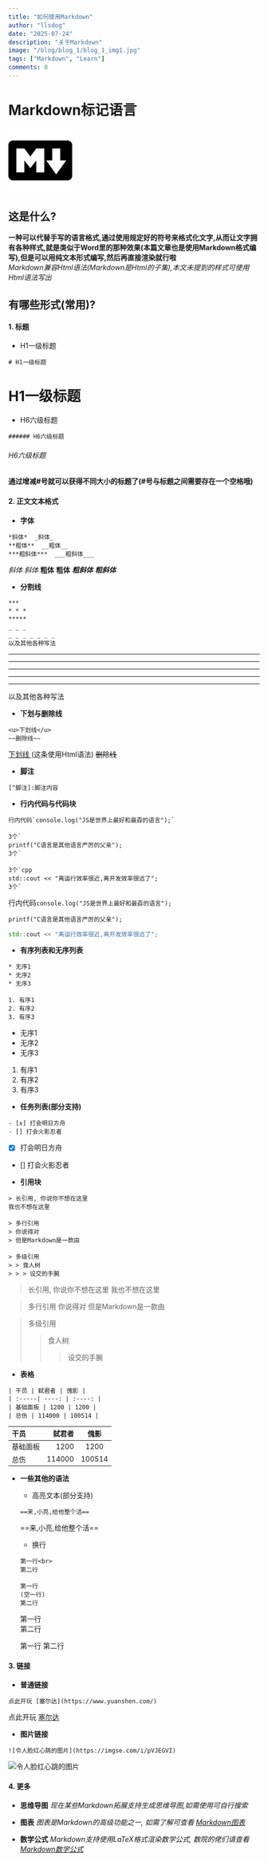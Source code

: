 ```yaml
---
title: "如何使用Markdown"
author: "llsdog"
date: "2025-07-24"
description: "关于Markdown"
image: "/blog/blog_1/blog_1_img1.jpg"
tags: ["Markdown", "Learn"]
comments: 0
---
```



# Markdown标记语言

![Markdown](./blog_1_img1.jpg)

## 这是什么?
**一种可以代替手写的语言格式,通过使用规定好的符号来格式化文字,从而让文字拥有各种样式,就是类似于Word里的那种效果(本篇文章也是使用Markdown格式编写),但是可以用纯文本形式编写,然后再直接渲染就行啦**  
*Markdown兼容Html语法(Markdown是Html的子集),本文未提到的样式可使用Html语法写出*

## 有哪些形式(常用)?

#### 1. 标题
* H1一级标题

```
# H1一级标题
```

# H1一级标题

* H6六级标题

```
###### H6六级标题
```

###### H6六级标题

**通过增减#号就可以获得不同大小的标题了(#号与标题之间需要存在一个空格哦)**

#### 2. 正文文本格式
* **字体**

```
*斜体*  _斜体_
**粗体**  __粗体__
***粗斜体***  ___粗斜体___
```

*斜体*  _斜体_
**粗体**  __粗体__
***粗斜体***  ___粗斜体___

* **分割线**

```
***
* * *
*****
_ _ _
_ _ _ _ _ _ _
以及其他各种写法
```

***
* * *
*****
_ _ _
_ _ _ _ _ _ _
以及其他各种写法

* **下划与删除线**

```
<u>下划线</u>
~~删除线~~
```

<u> 下划线 </u>(这条使用Html语法)
~~删除线~~

* **脚注**

```
[^脚注]:脚注内容
```

[^脚注]: 脚注内容

* **行内代码与代码块**

```
行内代码`console.log("JS是世界上最好和最孬的语言");`

3个`
printf("C语言是其他语言严厉的父亲");
3个`

3个`cpp
std::cout << "离运行效率很近,离开发效率很远了";
3个`
```

行内代码`console.log("JS是世界上最好和最孬的语言");`
```
printf("C语言是其他语言严厉的父亲");
```

```cpp
std::cout << "离运行效率很近,离开发效率很远了";
```

* **有序列表和无序列表**

```
* 无序1
* 无序2
* 无序3

1. 有序1
2. 有序2
3. 有序3
```

* 无序1
* 无序2
* 无序3

1. 有序1
2. 有序2
3. 有序3

* **任务列表(部分支持)**

```
- [x] 打会明日方舟
- [] 打会火影忍者
```

- [x] 打会明日方舟
- [] 打会火影忍者

* **引用块**

```
> 长引用, 你说你不想在这里
我也不想在这里

> 多行引用
> 你说得对
> 但是Markdown是一款由

> 多级引用
> > 食人树
> > > 设交的手腕
```

> 长引用, 你说你不想在这里
我也不想在这里

> 多行引用
> 你说得对
> 但是Markdown是一款由

> 多级引用
> > 食人树
> > > 设交的手腕

* **表格**

```
| 干员 | 弑君者 | 傀影 |
| :-----| ----: | :----: |
| 基础面板 | 1200 | 1200 |
| 总伤 | 114000 | 100514 |
```

| 干员 | 弑君者 | 傀影 |
| :-----| ----: | :----: |
| 基础面板 | 1200 | 1200 |
| 总伤 | 114000 | 100514 |

* **一些其他的语法**
    * 高亮文本(部分支持)
  ```
  ==来,小亮,给他整个活==
  ```
  ==来,小亮,给他整个活==

    * 换行
  ```
  第一行<br>
  第二行
  
  第一行  
  (空一行)
  第二行
  ```
  第一行<br>
  第二行

  第一行
  第二行


#### 3. 链接

* **普通链接**
```
点此开玩 [塞尔达](https://www.yuanshen.com/)
```

点此开玩 [塞尔达](https://www.yuanshen.com/)

* **图片链接**
```
![令人脸红心跳的图片](https://imgse.com/i/pVJEGVI)
```

![令人脸红心跳的图片](https://s21.ax1x.com/2025/07/24/pVJEGVI.jpg)

#### 4. 更多

* **思维导图**
  *现在某些Markdown拓展支持生成思维导图,如需使用可自行搜索*

* **图表**
  *图表是Markdown的高级功能之一, 如需了解可查看 [Markdown图表](https://www.runoob.com/markdown/md-draw.html)*

* **数学公式**
  *Markdown支持使用LaTeX格式渲染数学公式, 数院的佬们请查看 [Markdown数学公式](https://www.runoob.com/markdown/md-math.html)*




